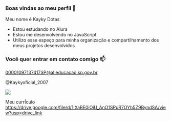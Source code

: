 ### Boas vindas ao meu perfil 🖤

Meu nome é Kayky Dotas

- Estou estudando no Alura
- Estou me desenvolvendo no JavaScript
- Utilizo esse espeço para minha organização e compartilhamento dos meus projetos desenvolvidos

### Você quer entrar em contato comigo 📫

00001097137417SP@al.educacao.sp.gov.br

@Kaykyoficial_2007

![](https://media.tenor.com/U4XlWncd5nEAAAAi/panda.gif)

Meu currÍculo
https://drive.google.com/file/d/1IXaRE0iOiU_AnO1SPuR7OYh5Z9ByndSA/view?usp=drive_link
